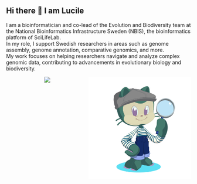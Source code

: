 ## Hi there 👋 I am Lucile

<!--
**LucileSol/LucileSol** is a ✨ _special_ ✨ repository because its `README.md` (this file) appears on your GitHub profile.

Here are some ideas to get you started:

- 🔭 I’m currently working on ...
- 🌱 I’m currently learning ...
- 👯 I’m looking to collaborate on ...
- 🤔 I’m looking for help with ...
- 💬 Ask me about ...
- 📫 How to reach me: ...
- 😄 Pronouns: ...
- ⚡ Fun fact: ...
-->


I am a bioinformatician and co-lead of the Evolution and Biodiversity team at the National Bioinformatics Infrastructure Sweden (NBIS), the bioinformatics platform of SciLifeLab.  
In my role, I support Swedish researchers in areas such as genome assembly, genome annotation, comparative genomics, and more.  
My work focuses on helping researchers navigate and analyze complex genomic data, contributing to advancements in evolutionary biology and biodiversity.


<img align="right" src="octocat-1742304445215.png" width="280">


<p align="center">
  <a href="https://skillicons.dev">
    <img src="https://skillicons.dev/icons?i=git,github,kubernetes,docker,anaconda,bash,perl,linux,regex,vscode,atom" />
  </a>
</p>
